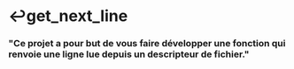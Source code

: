 # ↩️get_next_line
### "Ce projet a pour but de vous faire développer une fonction qui renvoie une ligne lue depuis un descripteur de fichier."
